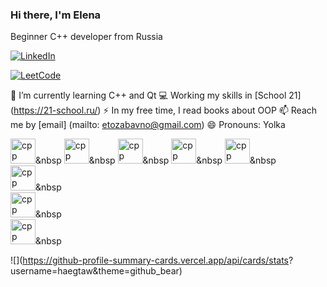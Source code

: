 ### Hi there, I'm Elena
Beginner C++ developer from Russia

<a href="https://ru.linkedin.com/in/elena-sudarikova-0a282280"> <img src ="https://img.shields.io/badge/Linkedin-blue?style=for-the-badge&logo=linkedin&logoColor=white" alt="LinkedIn"/>
</a>

<a href="https://ru.leetcode.com/etozabavno"> <img src ="https://img.shields.io/badge/Leetcode-blue?style=for-the-badge&logo=leetcode&logoColor=white" alt="LeetCode"/>
</a>

🌱 I’m currently learning C++ and Qt
💻 Working my skills in [School 21] (https://21-school.ru/)
⚡ In my free time, I read books about OOP
📫 Reach me by [email] (mailto: etozabavno@gmail.com)
😄 Pronouns: Yolka

<img src = "https://cdn.jsdelivr.net/gh/devicons/devicon/icons/c/c-original.svg" title="cpp" width="40" height="40">&nbsp
<img src = "https://cdn.jsdelivr.net/gh/devicons/devicon/icons/cpp/cpp-original.svg" title="cpp" width="40" height="40">&nbsp
<img src = "https://cdn.jsdelivr.net/gh/devicons/devicon/icons/qt/qt-original.svg" title="cpp" width="40" height="40">&nbsp
<img src = "https://cdn.jsdelivr.net/gh/devicons/devicon/icons/linux/linux-original.svg" title="cpp" width="40" height="40">&nbsp
<img src = "https://cdn.jsdelivr.net/gh/devicons/devicon/icons/gitlab/gitlab-original.svg" title="cpp" width="40" height="40">&nbsp         
<img src = "https://cdn.jsdelivr.net/gh/devicons/devicon/icons/latex/latex-original.svg" title="cpp" width="40" height="40">&nbsp          
<img src = "https://cdn.jsdelivr.net/gh/devicons/devicon/icons/postgresql/postgresql-original.svg" title="cpp" width="40" height="40">&nbsp  
<img src = "https://cdn.jsdelivr.net/gh/devicons/devicon/icons/vscode/vscode-original.svg" title="cpp" width="40" height="40">&nbsp  

![](https://github-profile-summary-cards.vercel.app/api/cards/stats? username=haegtaw&theme=github_bear)




<!--
**haegtaw/haegtaw** is a ✨ _special_ ✨ repository because its `README.md` (this file) appears on your GitHub profile.
-->
